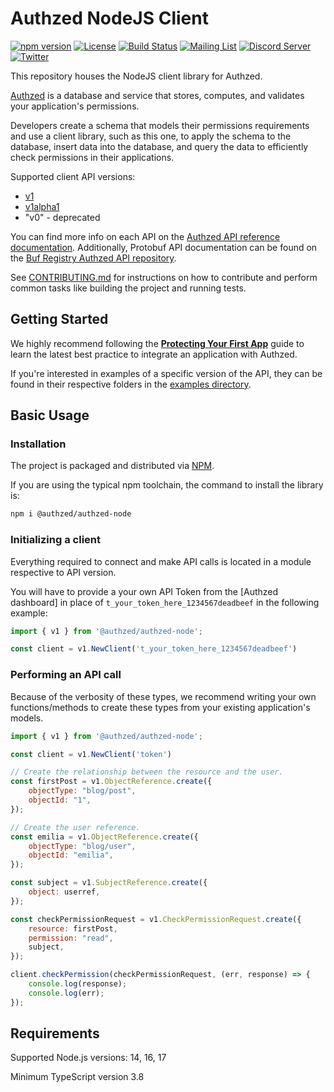# Authzed NodeJS Client

[![npm version](https://img.shields.io/npm/v/@authzed/authzed-node.svg?style=flat)](https://www.npmjs.com/package/@authzed/authzed-node)
[![License](https://img.shields.io/badge/license-Apache--2.0-blue.svg)](https://www.apache.org/licenses/LICENSE-2.0.html)
[![Build Status](https://github.com/authzed/authzed-node/workflows/authzed-node-ci/badge.svg)](https://github.com/authzed/authzed-node/actions)
[![Mailing List](https://img.shields.io/badge/email-google%20groups-4285F4)](https://groups.google.com/g/authzed-oss)
[![Discord Server](https://img.shields.io/discord/844600078504951838?color=7289da&logo=discord "Discord Server")](https://discord.gg/jTysUaxXzM)
[![Twitter](https://img.shields.io/twitter/follow/authzed?color=%23179CF0&logo=twitter&style=flat-square)](https://twitter.com/authzed)

This repository houses the NodeJS client library for Authzed.

[Authzed] is a database and service that stores, computes, and validates your application's permissions.

Developers create a schema that models their permissions requirements and use a client library, such as this one, to apply the schema to the database, insert data into the database, and query the data to efficiently check permissions in their applications.

Supported client API versions:
- [v1](https://docs.authzed.com/reference/api#authzedapiv1)
- [v1alpha1](https://docs.authzed.com/reference/api#authzedapiv1alpha1)
- "v0" - deprecated

You can find more info on each API on the [Authzed API reference documentation].
Additionally, Protobuf API documentation can be found on the [Buf Registry Authzed API repository].

See [CONTRIBUTING.md] for instructions on how to contribute and perform common tasks like building the project and running tests.

[Authzed]: https://authzed.com
[Authzed API Reference documentation]: https://docs.authzed.com/reference/api
[Buf Registry Authzed API repository]: https://buf.build/authzed/api/docs/main
[CONTRIBUTING.md]: CONTRIBUTING.md

## Getting Started

We highly recommend following the **[Protecting Your First App]** guide to learn the latest best practice to integrate an application with Authzed.

If you're interested in examples of a specific version of the API, they can be found in their respective folders in the [examples directory].

[Protecting Your First App]: https://docs.authzed.com/guides/first-app
[examples directory]: /examples

## Basic Usage

### Installation

The project is packaged and distributed via [NPM].

If you are using the typical npm toolchain, the command to install the library is:

```sh
npm i @authzed/authzed-node
```

[NPM]: https://www.npmjs.com/package/@authzed/authzed-node

### Initializing a client

Everything required to connect and make API calls is located in a module respective to API version.

You will have to provide a your own API Token from the [Authzed dashboard] in place of `t_your_token_here_1234567deadbeef` in the following example:

```js
import { v1 } from '@authzed/authzed-node';

const client = v1.NewClient('t_your_token_here_1234567deadbeef')
```

### Performing an API call

Because of the verbosity of these types, we recommend writing your own functions/methods to create these types from your existing application's models.

```js
import { v1 } from '@authzed/authzed-node';

const client = v1.NewClient('token')

// Create the relationship between the resource and the user.
const firstPost = v1.ObjectReference.create({
    objectType: "blog/post",
    objectId: "1",
});

// Create the user reference.
const emilia = v1.ObjectReference.create({
    objectType: "blog/user",
    objectId: "emilia",
});

const subject = v1.SubjectReference.create({
    object: userref,
});

const checkPermissionRequest = v1.CheckPermissionRequest.create({
    resource: firstPost,
    permission: "read",
    subject,
});

client.checkPermission(checkPermissionRequest, (err, response) => {
    console.log(response);
    console.log(err);
});
```

## Requirements

Supported Node.js versions: 14, 16, 17

Minimum TypeScript version 3.8

